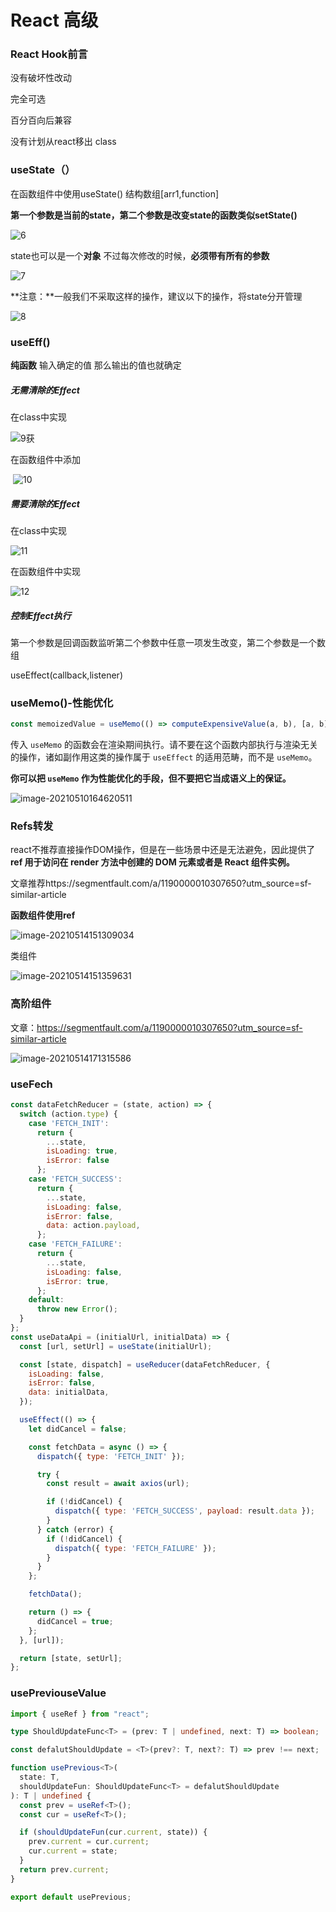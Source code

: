 # React 高级

### React Hook前言

没有破坏性改动

完全可选

百分百向后兼容

没有计划从react移出 class

### useState（）

在函数组件中使用useState()  结构数组[arr1,function]

**第一个参数是当前的state，第二个参数是改变state的函数类似setState()**

![6](C:\Users\岑岑\Desktop\笔记\图片\6.PNG)

state也可以是一个**对象** 不过每次修改的时候，**必须带有所有的参数**

![7](C:\Users\岑岑\Desktop\笔记\图片\7.PNG)

**注意：**一般我们不采取这样的操作，建议以下的操作，将state分开管理

![8](C:\Users\岑岑\Desktop\笔记\图片\8.PNG)



### useEff()

**纯函数** 输入确定的值 那么输出的值也就确定

##### 无需清除的Effect

在class中实现

![9获](C:\Users\岑岑\Desktop\笔记\图片\9获.PNG)

在函数组件中添加

​	![10](C:\Users\岑岑\Desktop\笔记\图片\10.PNG)

##### 需要清除的Effect

在class中实现

![11](C:\Users\岑岑\Desktop\笔记\图片\11.PNG)

在函数组件中实现

![12](C:\Users\岑岑\Desktop\笔记\图片\12.PNG)

##### 控制Effect执行

第一个参数是回调函数监听第二个参数中任意一项发生改变，第二个参数是一个数组

useEffect(callback,listener)

### useMemo()-性能优化

```javascript
const memoizedValue = useMemo(() => computeExpensiveValue(a, b), [a, b]);
```

传入 `useMemo` 的函数会在渲染期间执行。请不要在这个函数内部执行与渲染无关的操作，诸如副作用这类的操作属于 `useEffect` 的适用范畴，而不是 `useMemo`。

**你可以把 `useMemo` 作为性能优化的手段，但不要把它当成语义上的保证。**

![image-20210510164620511](C:\Users\岑岑\AppData\Roaming\Typora\typora-user-images\image-20210510164620511.png)

### Refs转发

react不推荐直接操作DOM操作，但是在一些场景中还是无法避免，因此提供了 **ref 用于访问在 render 方法中创建的 DOM 元素或者是 React 组件实例。**

文章推荐https://segmentfault.com/a/1190000010307650?utm_source=sf-similar-article

**函数组件使用ref**

![image-20210514151309034](C:\Users\岑岑\AppData\Roaming\Typora\typora-user-images\image-20210514151309034.png)

类组件

![image-20210514151359631](C:\Users\岑岑\AppData\Roaming\Typora\typora-user-images\image-20210514151359631.png)



### 高阶组件

文章：https://segmentfault.com/a/1190000010307650?utm_source=sf-similar-article

![image-20210514171315586](C:\Users\岑岑\AppData\Roaming\Typora\typora-user-images\image-20210514171315586.png)

### useFech

```jsx
const dataFetchReducer = (state, action) => {
  switch (action.type) {
    case 'FETCH_INIT':
      return {
        ...state,
        isLoading: true,
        isError: false
      };
    case 'FETCH_SUCCESS':
      return {
        ...state,
        isLoading: false,
        isError: false,
        data: action.payload,
      };
    case 'FETCH_FAILURE':
      return {
        ...state,
        isLoading: false,
        isError: true,
      };
    default:
      throw new Error();
  }
};
const useDataApi = (initialUrl, initialData) => {
  const [url, setUrl] = useState(initialUrl);

  const [state, dispatch] = useReducer(dataFetchReducer, {
    isLoading: false,
    isError: false,
    data: initialData,
  });

  useEffect(() => {
    let didCancel = false;

    const fetchData = async () => {
      dispatch({ type: 'FETCH_INIT' });

      try {
        const result = await axios(url);

        if (!didCancel) {
          dispatch({ type: 'FETCH_SUCCESS', payload: result.data });
        }
      } catch (error) {
        if (!didCancel) {
          dispatch({ type: 'FETCH_FAILURE' });
        }
      }
    };

    fetchData();

    return () => {
      didCancel = true;
    };
  }, [url]);

  return [state, setUrl];
};
```

### usePreviouseValue

```ts
import { useRef } from "react";

type ShouldUpdateFunc<T> = (prev: T | undefined, next: T) => boolean;

const defalutShouldUpdate = <T>(prev?: T, next?: T) => prev !== next;

function usePrevious<T>(
  state: T,
  shouldUpdateFun: ShouldUpdateFunc<T> = defalutShouldUpdate
): T | undefined {
  const prev = useRef<T>();
  const cur = useRef<T>();

  if (shouldUpdateFun(cur.current, state)) {
    prev.current = cur.current;
    cur.current = state;
  }
  return prev.current;
}

export default usePrevious;
```